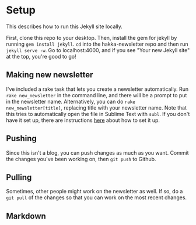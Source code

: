 # Setup 

This describes how to run this Jekyll site locally. 

First, clone this repo to your desktop. Then, install the gem for jekyll by running `gem install jekyll`. `cd` into the hakka-newsletter repo and then run `jekyll serve -w`. Go to localhost:4000, and if you see "Your new Jekyll site" at the top, you're good to go! 

## Making new newsletter 

I've included a rake task that lets you create a newsletter automatically. Run `rake new_newsletter` in the command line, and there will be a prompt to put in the newsletter name. Alternatively, you can do `rake new_newsletter[title]`, replacing title with your newsletter name. Note that this tries to automatically open the file in Sublime Text with `subl`. If you don't have it set up, there are instructions [here](https://www.sublimetext.com/docs/2/osx_command_line.html) about how to set it up. 

## Pushing 

Since this isn't a blog, you can push changes as much as you want. Commit the changes you've been working on, then `git push` to Github. 

## Pulling

Sometimes, other people might work on the newsletter as well. If so, do a `git pull` of the changes so that you can work on the most recent changes. 

## Markdown


